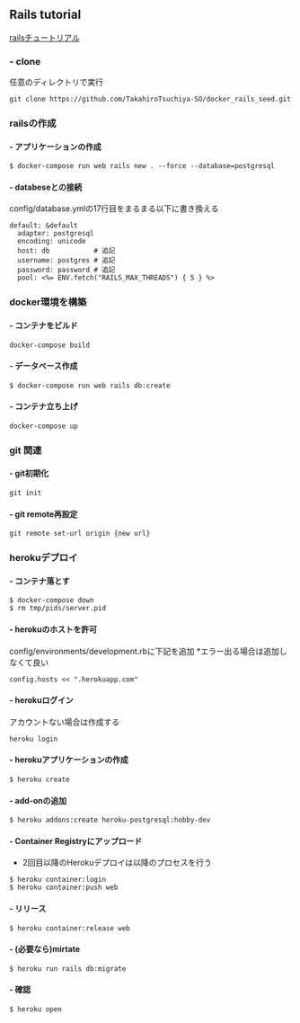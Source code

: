 ## Rails tutorial
[railsチュートリアル](https://railstutorial.jp/chapters/beginning?version=5.0)

### - clone
任意のディレクトリで実行
```
git clone https://github.com/TakahiroTsuchiya-SO/docker_rails_seed.git
```

### railsの作成
#### - アプリケーションの作成
```
$ docker-compose run web rails new . --force --database=postgresql
```

#### - databeseとの接続
config/database.ymlの17行目をまるまる以下に書き換える
```
default: &default
  adapter: postgresql
  encoding: unicode
  host: db           # 追記
  username: postgres # 追記
  password: password # 追記
  pool: <%= ENV.fetch("RAILS_MAX_THREADS") { 5 } %>
```

### docker環境を構築
#### - コンテナをビルド
```
docker-compose build
```

#### - データベース作成
```
$ docker-compose run web rails db:create
```

#### - コンテナ立ち上げ
```
docker-compose up
```

### git 関連
#### - git初期化
```
git init
```

#### - git remote再設定
```
git remote set-url origin {new url}
```

### herokuデプロイ
#### - コンテナ落とす
```
$ docker-compose down
$ rm tmp/pids/server.pid
```

#### - herokuのホストを許可
config/environments/development.rbに下記を追加
*エラー出る場合は追加しなくて良い
```
config.hosts << ".herokuapp.com"
```

#### - herokuログイン
アカウントない場合は作成する
```
heroku login
```

#### - herokuアプリケーションの作成
```
$ heroku create
```

#### - add-onの追加
```
$ heroku addons:create heroku-postgresql:hobby-dev
```

#### - Container Registryにアップロード
* 2回目以降のHerokuデプロイは以降のプロセスを行う
```
$ heroku container:login
$ heroku container:push web
```

#### - リリース
```
$ heroku container:release web
```

#### - (必要なら)mirtate
```
$ heroku run rails db:migrate
```

#### - 確認
```
$ heroku open
```
